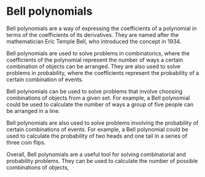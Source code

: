 # Bell polynomials

Bell polynomials are a way of expressing the coefficients of a polynomial in terms of the coefficients of its derivatives. They are named after the mathematician Eric Temple Bell, who introduced the concept in 1934.

Bell polynomials are used to solve problems in combinatorics, where the coefficients of the polynomial represent the number of ways a certain combination of objects can be arranged. They are also used to solve problems in probability, where the coefficients represent the probability of a certain combination of events. 

Bell polynomials can be used to solve problems that involve choosing combinations of objects from a given set. For example, a Bell polynomial could be used to calculate the number of ways a group of five people can be arranged in a line. 

Bell polynomials are also used to solve problems involving the probability of certain combinations of events. For example, a Bell polynomial could be used to calculate the probability of two heads and one tail in a series of three coin flips. 

Overall, Bell polynomials are a useful tool for solving combinatorial and probability problems. They can be used to calculate the number of possible combinations of objects,
